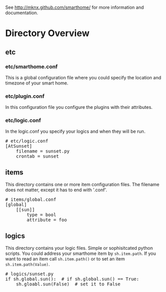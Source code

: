 
See http://mknx.github.com/smarthome/ for more information and documentation.

# Directory Overview
## etc
### etc/smarthome.conf
This is a global configuration file where you could specify the location and timezone of your smart home.

### etc/plugin.conf
In this configuration file you configure the plugins with their attributes.

### etc/logic.conf
In the logic.conf you specify your logics and when they will be run.
<pre>
# etc/logic.conf
[AtSunset]
    filename = sunset.py
    crontab = sunset
</pre>

## items
This directory contains one or more item configuration files. The filename does not matter, except it has to end with '.conf'.
<pre>
# items/global.conf
[global]
    [[sun]]
        type = bool
        attribute = foo
</pre>

## logics
This directory contains your logic files. Simple or sophisitcated python scripts. You could address your smarthome item by `sh.item.path`.
If you want to read an item call `sh.item.path()` or to set an item `sh.item.path(Value)`.

<pre>
# logics/sunset.py
if sh.global.sun():  # if sh.global.sun() == True:
    sh.gloabl.sun(False)  # set it to False
</pre>

